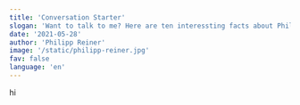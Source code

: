 ```yaml
---
title: 'Conversation Starter'
slogan: 'Want to talk to me? Here are ten interessting facts about Philipp Reiner'
date: '2021-05-28'
author: 'Philipp Reiner'
image: '/static/philipp-reiner.jpg'
fav: false
language: 'en'
---
```


hi